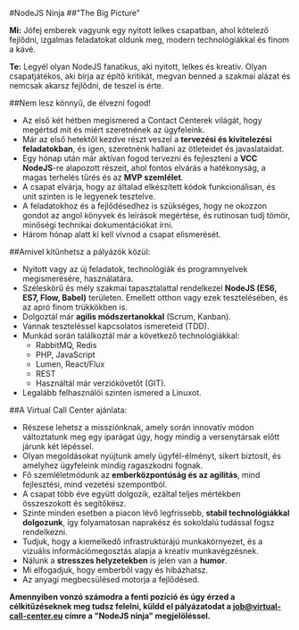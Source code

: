#NodeJS Ninja
##"The Big Picture"

**Mi:** Jófej emberek vagyunk egy nyitott lelkes csapatban, ahol kötelező fejlődni, izgalmas feladatokat oldunk meg, modern technológiákkal és finom a kávé.

**Te:** Legyél olyan NodeJS fanatikus, aki nyitott, lelkes és kreatív. Olyan csapatjátékos, aki bírja az építő kritikát, megvan benned a szakmai alázat és nemcsak akarsz fejlődni, de teszel is érte.

##Nem lesz könnyű, de élvezni fogod!

* Az első két hétben megismered a Contact Centerek világát, hogy megértsd mit és miért szeretnének az ügyfeleink.
* Már az első hetektől kezdve részt veszel a **tervezési és kivitelezési feladatokban**, és igen, szeretnénk hallani az ötleteidet és javaslataidat.
* Egy hónap után már aktívan fogod tervezni és fejleszteni a **VCC NodeJS**-re alapozott részeit, ahol fontos elvárás a hatékonyság, a magas terhelés tűrés és az **MVP szemlélet**.
* A csapat elvárja, hogy az általad elkészített kódok funkcionálisan, és unit szinten is le legyenek tesztelve.
* A feladatokhoz és a fejlődésedhez is szükséges, hogy ne okozzon gondot az angol könyvek és leírások megértése, és rutinosan tudj tömör, minőségi technikai dokumentációkat írni.
* Három hónap alatt ki kell vívnod a csapat elismerését.

##Amivel kitűnhetsz a pályázók közül:

* Nyitott vagy az új feladatok, technológiák és programnyelvek megismerésére, használatára.
* Széleskörű és mély szakmai tapasztalattal rendelkezel **NodeJS (ES6, ES7, Flow, Babel)** területen. Emellett otthon vagy ezek tesztelésében, és az apró finom trükkökben is.
* Dolgoztál már **agilis módszertanokkal** (Scrum, Kanban).
* Vannak teszteléssel kapcsolatos ismereteid (TDD).
* Munkád során találkoztál már a következő technológiákkal:
  * RabbitMQ, Redis
  * PHP, JavaScript
  * Lumen, React/Flux
  * REST
  * Használtál már verziókövetőt (GIT).
* Legalább felhasználói szinten ismered a Linuxot.

##A Virtual Call Center ajánlata:

* Részese lehetsz a missziónknak, amely során innovatív módon változtatunk meg egy iparágat úgy, hogy mindig a versenytársak előtt járunk két lépéssel. 
* Olyan megoldásokat nyújtunk amely ügyfél-élményt, sikert biztosít, és amelyhez ügyfeleink mindig ragaszkodni fognak.
* Fő szemléletmódunk az **emberközpontúság és az agilitás**, mind fejlesztési, mind vezetési szempontból.
* A csapat több éve együtt dolgozik, ezáltal teljes mértékben összeszokott és segítőkész.
* Szinte minden esetben a piacon lévő legfrissebb, **stabil technológiákkal dolgozunk**, így folyamatosan naprakész és sokoldalú tudással fogsz rendelkezni.
* Tudjuk, hogy a kiemelkedő infrastruktúrájú munkakörnyezet, és a vizuális információmegosztás alapja a kreatív munkavégzésnek.
* Nálunk a **stresszes helyzetekben** is jelen van a **humor**.
* Mi elfogadjuk, hogy emberből vagy és hibázhatsz.
* Az anyagi megbecsülésed motorja a fejlődésed.
 
**Amennyiben vonzó számodra a fenti pozíció és úgy érzed a célkitűzéseknek meg tudsz felelni, küldd el pályázatodat a job@virtual-call-center.eu címre a "NodeJS ninja" megjelöléssel.**
